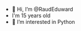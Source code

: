 - 👋 Hi, I’m @RaudEduward
- I'm 15 years old
- 👀 I’m interested in Python


<!---
RaudEduward/RaudEduward is a ✨ special ✨ repository because its `README.md` (this file) appears on your GitHub profile.
You can click the Preview link to take a look at your changes.
--->
